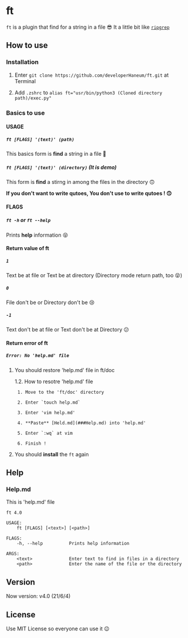 # ft

`ft` is a plugin that find for a string in a file 😎 It a little bit like [`ripgrep`](https://github.com/BurntSushi/ripgrep)

## How to use

### Installation
1. Enter `git clone https://github.com/developerHaneum/ft.git` at Terminal

2. Add `.zshrc` to `alias ft="usr/bin/python3 (Cloned directory path)/exec.py"`

### Basics to use

#### USAGE

##### `ft [FLAGS] '(text)' (path)`
This basics form is **find** a string in a file 🙂

##### `ft [FLAGS] '(text)' (directory)` (It is demo)
This form is **find** a stirng in among the files in the directory 🙃

**If you don't want to write qutoes, You don't use to write  qutoes ! 🙃**

#### FLAGS

##### `ft -h` or `ft --help`
Prints **help** information 😝

#### Return value of ft

##### `1`
Text be at file or Text be at directory (Directory mode return path, too 😝)

##### `0`
File don't be or Directory don't be 😢

##### `-1`
Text don't be at file or Text don't be at Directory 😕

#### Return error of ft

##### `Error: No 'help.md' file`
1. You should restore 'help.md' file  in ft/doc

    1.2. How to resotre 'help.md' file

        1. Move to the 'ft/doc' directory

        2. Enter `touch help.md`

        3. Enter 'vim help.md'

        4. **Paste** [Held.md](###Help.md) into 'help.md'

        5. Enter `:wq` at vim

        6. Finish !
2. You should **install** the `ft` again


## Help

### Help.md
This is 'help.md' file
```
ft 4.0

USAGE:
    ft [FLAGS] [<text>] [<path>]

FLAGS:
    -h, --help          Prints help information

ARGS:
    <text>              Enter text to find in files in a directory
    <path>              Enter the name of the file or the directory
```

## Version
Now version: v4.0 (21/6/4)

## License
Use MIT License so everyone can use it 😉
